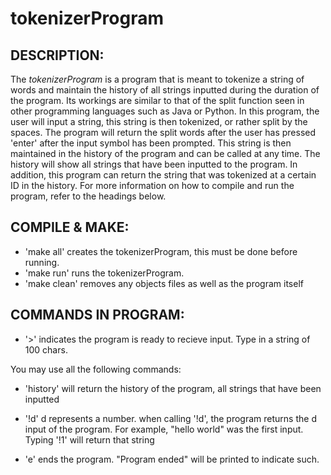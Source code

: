 tokenizerProgram
====================
## DESCRIPTION:

The *tokenizerProgram* is a program that is meant to tokenize a string of
words and maintain the history of all strings inputted during the duration of
the program. Its workings are similar to that of the split function seen in
other programming languages such as Java or Python. In this program, the user
will input a string, this string is then tokenized, or rather split by the
spaces. The program will return the split words after the user has pressed
'enter' after the input symbol has been prompted. This string is then
maintained in the history of the program and can be called at any time. The
history will show all strings that have been inputted to the program. In
addition, this program can return the string that was tokenized at a certain
ID in the history. For more information on how to compile and run the program,
refer to the headings below.

## COMPILE & MAKE:

   - 'make all' creates the tokenizerProgram, this must be done before running.
   - 'make run' runs the tokenizerProgram.
   - 'make clean' removes any objects files as well as the program itself

## COMMANDS IN PROGRAM:

   - '>' indicates the program is ready to recieve input. Type in a string of
   100 chars.

You may use all the following commands:

   - 'history' will return the history of the program, all strings that have
   been inputted

   - '!d' d represents a number. when calling '!d', the program returns the d
     input of the program. For example, "hello world" was the first
     input. Typing '!1' will return that string

   - 'e' ends the program. "Program ended" will be printed to indicate such.
